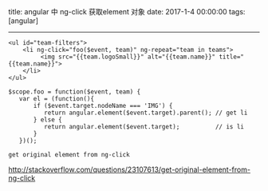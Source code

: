title: angular 中 ng-click 获取element 对象
date: 2017-1-4 00:00:00
tags: [angular]


---
```
<ul id="team-filters">
    <li ng-click="foo($event, team)" ng-repeat="team in teams">
         <img src="{{team.logoSmall}}" alt="{{team.name}}" title="{{team.name}}">
    </li>
</ul>
```
```
$scope.foo = function($event, team) {
   var el = (function(){
       if ($event.target.nodeName === 'IMG') {
          return angular.element($event.target).parent(); // get li
       } else {
          return angular.element($event.target);          // is li
       }
   })();
```
`get original element from ng-click`

http://stackoverflow.com/questions/23107613/get-original-element-from-ng-click
